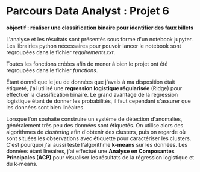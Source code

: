 # Parcours Data Analyst : Projet 6

**objectif : réaliser une classification binaire pour identifier des faux billets**

L'analyse et les résultats sont présentés sous forme d'un notebook jupyter.  
Les librairies python nécessaires pour pouvoir lancer le notebook sont regroupées dans le fichier *requirements.txt*.

Toutes les fonctions créées afin de mener à bien le projet ont été regroupées dans le fichier *functions*.

Étant donné que le jeu de données que j'avais à ma disposition était étiqueté, j'ai utilisé une **regression logistique régularisée** (Ridge) pour effectuer la classification binaire. Le grand avantage de la régression logistique étant de donner les probabilités, il faut cependant s'assurer que les données sont bien linéaires.

Lorsque l'on souhaite construire un système de détection d'anomalies, généralement très peu des données sont étiquetés. On utilise alors des algorithmes de *clustering* afin d'obtenir des clusters, puis on regarde où sont situées les observations avec étiquette pour caractériser les clusters. C'est pourquoi j'ai aussi testé l'algorithme **k-means** sur les données. Les données étant linéaires, j'ai effectué une **Analyse en Composantes Principales (ACP)** pour visualiser les résultats de la régression logistique et du k-means.
